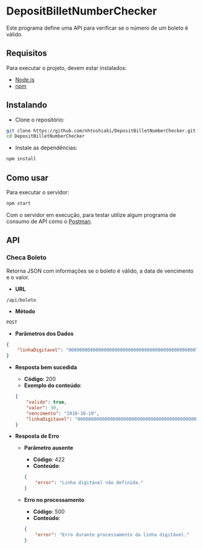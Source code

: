 # DepositBilletNumberChecker

Este programa define uma API para verificar se o número de um boleto é válido.

## Requisitos

Para executar o projeto, devem estar instalados:

- [Node.js](https://nodejs.org/en/)
- [npm](https://www.npmjs.com/)

## Instalando

- Clone o repositório:

```sh
git clone https://github.com/nhtoshiaki/DepositBilletNumberChecker.git
cd DepositBilletNumberChecker
```

- Instale as dependências:

```sh
npm install
```

## Como usar

Para executar o servidor:

```sh
npm start
```

Com o servidor em execução, para testar utilize algum programa de consumo de API como o [Postman](https://www.getpostman.com/).

## API

### Checa Boleto

Retorna JSON com informações se o boleto é válido, a data de vencimento e o valor.

- **URL**

`/api/boleto`

- **Método**

`POST`


- **Parâmetros dos Dados**

```json
{
    "linhaDigitavel": "00000000000000000000000000000000000000000000000"
}
```


- **Resposta bem sucedida**

    - **Código**: 200
    - **Exemplo do conteúdo**:

    ```json
    {
        "valido": true,
        "valor": 30,
        "vencimento": "2018-10-10",
        "linhaDigitavel": "00000000000000000000000000000000000000000000000"
    }
    ```

- **Resposta de Erro**

    - **Parâmetro ausente**

        - **Código**: 422
        - **Conteúdo**:

        ```json
        {
            "error": "Linha digitável não definida."
        }
        ```

    - **Erro no processamento**

        - **Código**: 500
        - **Conteúdo**:

        ```json
        {
            "error": "Erro durante processamento da linha digitável."
        }
        ```
